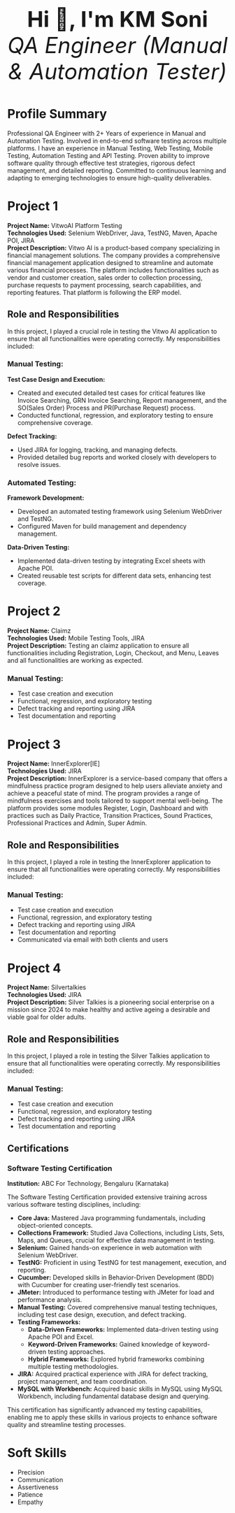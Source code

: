 <p align="center" style="font-size:50px;">
  <strong>Hi 👋, I'm KM Soni</strong><br>
  <em>QA Engineer (Manual & Automation Tester)</em>
</p>

# Profile Summary
Professional QA Engineer with 2+ Years of experience in Manual and Automation Testing. Involved in end-to-end software testing across multiple platforms. I have an experience in Manual Testing, Web Testing, Mobile Testing, Automation Testing and API Testing. Proven ability to improve software quality through effective test strategies, rigorous defect management, and detailed reporting. Committed to continuous learning and adapting to emerging technologies to ensure high-quality deliverables.

# Project 1

**Project Name:** VitwoAI Platform Testing  
**Technologies Used:** Selenium WebDriver, Java, TestNG, Maven, Apache POI, JIRA   
**Project Description:** Vitwo AI is a product-based company specializing in financial management solutions. The company provides a comprehensive financial management application designed to streamline and automate various financial processes. The platform includes functionalities such as vendor and customer creation, sales order to collection processing, purchase requests to payment processing, search capabilities, and reporting features. That platform is following the ERP model.

## Role and Responsibilities
In this project, I played a crucial role in testing the Vitwo AI application to ensure that all functionalities were operating correctly. My responsibilities included:
### Manual Testing:

 **Test Case Design and Execution:**

-  Created and executed detailed test cases for critical features like Invoice Searching, GRN Invoice Searching, Report management, and the SO(Sales Order) Process and PR(Purchase Request) process.
-  Conducted functional, regression, and exploratory testing to ensure comprehensive coverage.

 **Defect Tracking:**

-  Used JIRA for logging, tracking, and managing defects.
-  Provided detailed bug reports and worked closely with developers to resolve issues.

### Automated Testing:

**Framework Development:**

- Developed an automated testing framework using Selenium WebDriver and TestNG.
- Configured Maven for build management and dependency management.

**Data-Driven Testing:**

- Implemented data-driven testing by integrating Excel sheets with Apache POI.
- Created reusable test scripts for different data sets, enhancing test coverage.

<!--<img width="1024" alt="Screenshot 2023-10-31 at 12 27 14 PM" src="https://raw.githubusercontent.com/soniekumari/github_portfolio/main/ExcelData.png"> -->

# Project 2  
**Project Name:** Claimz    
**Technologies Used:** Mobile Testing Tools, JIRA     
**Project Description:**  Testing an claimz application to ensure all functionalities including Registration, Login, Checkout, and Menu, Leaves  and all functionalities are working as expected.    

### Manual Testing:
- Test case creation and execution
- Functional, regression, and exploratory testing
- Defect tracking and reporting using JIRA
- Test documentation and reporting


# Project 3   	
**Project Name:** InnerExplorer[IE]     
**Technologies Used:** JIRA      
**Project Description:** InnerExplorer is a service-based company that offers a mindfulness practice program designed to help users alleviate anxiety and achieve a peaceful state of mind. The program provides a range of mindfulness exercises and tools tailored to support mental well-being. The platform provides some modules Register, Login, Dashboard and with practices such as Daily Practice, Transition Practices, Sound Practices, Professional Practices and Admin, Super Admin.

## Role and Responsibilities     
In this project, I played a role in testing the InnerExplorer application to ensure that all functionalities were operating correctly. My responsibilities included:
### Manual Testing:   
- Test case creation and execution
- Functional, regression, and exploratory testing
- Defect tracking and reporting using JIRA
- Test documentation and reporting
- Communicated via email with both clients and users

# Project 4   	
**Project Name:** Silvertalkies    
**Technologies Used:** JIRA     
**Project Description:** Silver Talkies is a pioneering social enterprise on a mission since 2024 to make healthy and active ageing a desirable and viable goal for older adults.       
## Role and Responsibilities     
In this project, I played a role in testing the Silver Talkies application to ensure that all functionalities were operating correctly. My responsibilities included:
### Manual Testing:   
- Test case creation and execution
- Functional, regression, and exploratory testing
- Defect tracking and reporting using JIRA
- Test documentation and reporting

## Certifications

### Software Testing Certification
**Institution:** ABC For Technology, Bengaluru (Karnataka)  

The Software Testing Certification provided extensive training across various software testing disciplines, including:

- **Core Java:** Mastered Java programming fundamentals, including object-oriented concepts.
- **Collections Framework:** Studied Java Collections, including Lists, Sets, Maps, and Queues, crucial for effective data management in testing.
- **Selenium:** Gained hands-on experience in web automation with Selenium WebDriver.
- **TestNG:** Proficient in using TestNG for test management, execution, and reporting.
- **Cucumber:** Developed skills in Behavior-Driven Development (BDD) with Cucumber for creating user-friendly test scenarios.
- **JMeter:** Introduced to performance testing with JMeter for load and performance analysis.
- **Manual Testing:** Covered comprehensive manual testing techniques, including test case design, execution, and defect tracking.
- **Testing Frameworks:**
  - **Data-Driven Frameworks:** Implemented data-driven testing using Apache POI and Excel.
  - **Keyword-Driven Frameworks:** Gained knowledge of keyword-driven testing approaches.
  - **Hybrid Frameworks:** Explored hybrid frameworks combining multiple testing methodologies.
- **JIRA:** Acquired practical experience with JIRA for defect tracking, project management, and team coordination.
- **MySQL with Workbench:** Acquired basic skills in MySQL using MySQL Workbench, including fundamental database design and querying.

This certification has significantly advanced my testing capabilities, enabling me to apply these skills in various projects to enhance software quality and streamline testing processes.

# Soft Skills

- Precision
- Communication
- Assertiveness
- Patience
- Empathy
